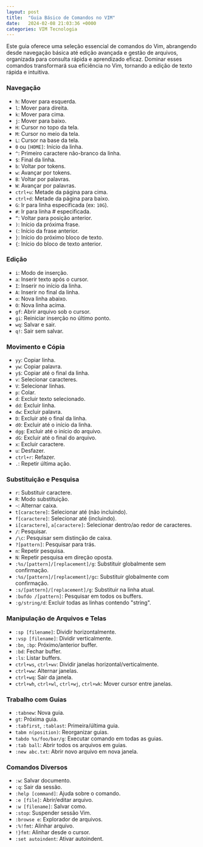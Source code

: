 ```yaml
---
layout: post
title:  "Guia Básico de Comandos no VIM"
date:   2024-02-08 21:03:36 +0000
categories: VIM Tecnologia
---
```


Este guia oferece uma seleção essencial de comandos do Vim, abrangendo desde navegação básica até edição avançada e gestão de arquivos, organizada para consulta rápida e aprendizado eficaz. Dominar esses comandos transformará sua eficiência no Vim, tornando a edição de texto rápida e intuitiva.

### Navegação
- `h`: Mover para esquerda.
- `l`: Mover para direita.
- `k`: Mover para cima.
- `j`: Mover para baixo.
- `H`: Cursor no topo da tela.
- `M`: Cursor no meio da tela.
- `L`: Cursor na base da tela.
- `0` ou `[HOME]`: Início da linha.
- `^`: Primeiro caractere não-branco da linha.
- `$`: Final da linha.
- `b`: Voltar por tokens.
- `w`: Avançar por tokens.
- `B`: Voltar por palavras.
- `W`: Avançar por palavras.
- `ctrl+u`: Metade da página para cima.
- `ctrl+d`: Metade da página para baixo.
- `G`: Ir para linha especificada (ex: `10G`).
- `#`: Ir para linha # especificada.
- `“`: Voltar para posição anterior.
- `)`: Início da próxima frase.
- `(`: Início da frase anterior.
- `}`: Início do próximo bloco de texto.
- `{`: Início do bloco de texto anterior.

### Edição
- `i`: Modo de inserção.
- `a`: Inserir texto após o cursor.
- `I`: Inserir no início da linha.
- `A`: Inserir no final da linha.
- `o`: Nova linha abaixo.
- `O`: Nova linha acima.
- `gf`: Abrir arquivo sob o cursor.
- `gi`: Reiniciar inserção no último ponto.
- `wq`: Salvar e sair.
- `q!`: Sair sem salvar.

### Movimento e Cópia
- `yy`: Copiar linha.
- `yw`: Copiar palavra.
- `y$`: Copiar até o final da linha.
- `v`: Selecionar caracteres.
- `V`: Selecionar linhas.
- `p`: Colar.
- `d`: Excluir texto selecionado.
- `dd`: Excluir linha.
- `dw`: Excluir palavra.
- `D`: Excluir até o final da linha.
- `d0`: Excluir até o início da linha.
- `dgg`: Excluir até o início do arquivo.
- `dG`: Excluir até o final do arquivo.
- `x`: Excluir caractere.
- `u`: Desfazer.
- `ctrl+r`: Refazer.
- `.`: Repetir última ação.

### Substituição e Pesquisa
- `r`: Substituir caractere.
- `R`: Modo substituição.
- `~`: Alternar caixa.
- `t[caractere]`: Selecionar até (não incluindo).
- `f[caractere]`: Selecionar até (incluindo).
- `i[caractere]`, `a[caractere]`: Selecionar dentro/ao redor de caracteres.
- `/`: Pesquisar.
- `/\c`: Pesquisar sem distinção de caixa.
- `?[pattern]`: Pesquisar para trás.
- `n`: Repetir pesquisa.
- `N`: Repetir pesquisa em direção oposta.
- `:%s/[pattern]/[replacement]/g`: Substituir globalmente sem confirmação.
- `:%s/[pattern]/[replacement]/gc`: Substituir globalmente com confirmação.
- `:s/[pattern]/[replacement]/g`: Substituir na linha atual.
- `:bufdo /[pattern]`: Pesquisar em todos os buffers.
- `:g/string/d`: Excluir todas as linhas contendo "string".

### Manipulação de Arquivos e Telas
- `:sp [filename]`: Dividir horizontalmente.
- `:vsp [filename]`: Dividir verticalmente.
- `:bn`, `:bp`: Próximo/anterior buffer.
- `:bd`: Fechar buffer.
- `:ls`: Listar buffers.
- `ctrl+ws`, `ctrl+wv`: Dividir janelas horizontal/verticalmente.
- `ctrl+ww`: Alternar janelas.
- `ctrl+wq`: Sair da janela.
- `ctrl+wh`, `ctrl+wl`, `ctrl+wj`, `ctrl+wk`: Mover cursor entre janelas.

### Trabalho com Guias
- `:tabnew`: Nova guia.
- `gt`: Próxima guia.
- `:tabfirst`, `:tablast`: Primeira/última guia.
- `tabm n(position)`: Reorganizar guias.
- `tabdo %s/foo/bar/g`: Executar comando em todas as guias.
- `:tab ball`: Abrir todos os arquivos em guias.
- `:new abc.txt`: Abrir novo arquivo em nova janela.

### Comandos Diversos
- `:w`: Salvar documento.
- `:q`: Sair da sessão.
- `:help [command]`: Ajuda sobre o comando.
- `:e [file]`: Abrir/editar arquivo.
- `:w [filename]`: Salvar como.
- `:stop`: Suspender sessão Vim.
- `:browse e`: Explorador de arquivos.
- `:%!fmt`: Alinhar arquivo.
- `!}fmt`: Alinhar desde o cursor.
- `:set autoindent`: Ativar autoindent.
